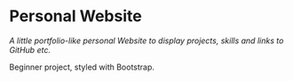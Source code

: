 # Personal Website

*A little portfolio-like personal Website to display projects, skills and links to GitHub etc.*

Beginner project, styled with Bootstrap.

